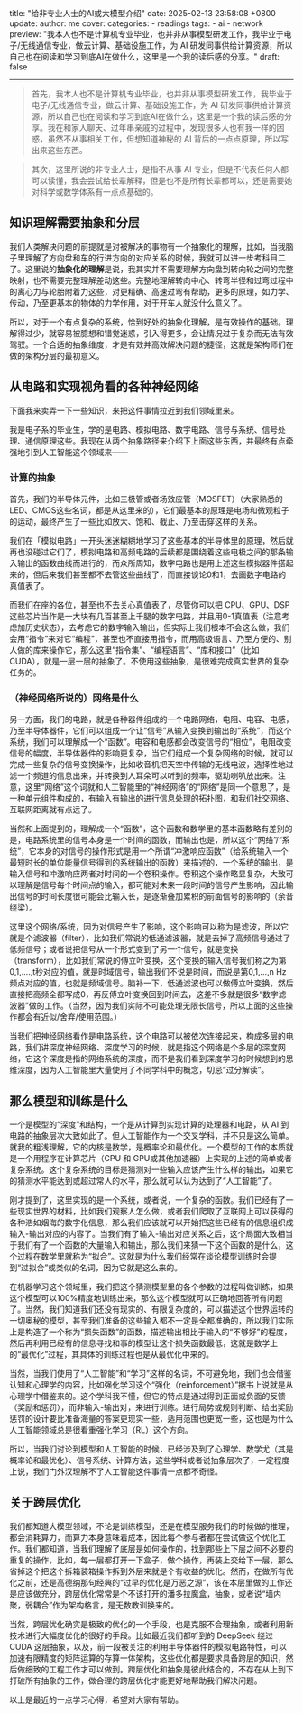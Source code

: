 title: "给非专业人士的AI或大模型介绍"
date: 2025-02-13 23:58:08 +0800
update:
author: me
cover: 
categories:
    - readings
tags:
    - ai
    - network
preview: "我本人也不是计算机专业毕业，也并非从事模型研发工作，我毕业于电子/无线通信专业，做云计算、基础设施工作，为 AI 研发同事供给计算资源，所以自己也在阅读和学习到底AI在做什么，这里是一个我的读后感的分享。"
draft: false

---

> 首先，我本人也不是计算机专业毕业，也并非从事模型研发工作，我毕业于电子/无线通信专业，做云计算、基础设施工作，为 AI 研发同事供给计算资源，所以自己也在阅读和学习到底AI在做什么，这里是一个我的读后感的分享。我在和家人聊天、过年串亲戚的过程中，发现很多人也有我一样的困惑，虽然不从事相关工作，但想知道神秘的 AI 背后的一点点原理，所以写出来这些东西。

> 其次，这里所说的非专业人士，是指不从事 AI 专业，但是不代表任何人都可以读懂，我会尝试给长辈解释，但是也不是所有长辈都可以，还是需要她对科学或数学体系有一点点基础的。

## 知识理解需要抽象和分层

我们人类解决问题的前提就是对被解决的事物有一个抽象化的理解，比如，当我脑子里理解了方向盘和车的行进方向的对应关系的时候，我就可以进一步考科目二了。这里说的**抽象化的理解**是说，我其实并不需要理解方向盘到转向轮之间的完整映射，也不需要完整理解差动这些。完整地理解转向中心、转弯半径和过弯过程中的离心力与轮胎附着力这些，对更精确、高速过弯有帮助，更多的原理，如力学、传动，乃至更基本的物体的力学作用，对于开车人就没什么意义了。

所以，对于一个有点复杂的系统，恰到好处的抽象化理解，是有效操作的基础。理解得过少，就容易被臆想和错觉迷惑，引入得更多，会让情况过于复杂而无法有效驾驭。一个合适的抽象维度，才是有效并高效解决问题的捷径，这就是架构师们在做的架构分层的最初意义。

## 从电路和实现视角看的各种神经网络

下面我来卖弄一下一些知识，来把这件事情拉近到我们领域里来。

我是电子系的毕业生，学的是电路、模拟电路、数字电路、信号与系统、信号处理、通信原理这些。我现在从两个抽象路径来介绍下上面这些东西，并最终有点牵强地引到人工智能这个领域来——

### 计算的抽象

首先，我们的半导体元件，比如三极管或者场效应管（MOSFET）（大家熟悉的LED、CMOS这些名词，都是从这里来的），它们最基本的原理是电场和微观粒子的运动，最终产生了一些比如放大、饱和、截止、乃至击穿这样的关系。

我们在「模拟电路」一开头迷迷糊糊地学习了这些基本的半导体里的原理，然后就再也没碰过它们了，模拟电路和高频电路的后续都是围绕着这些电极之间的那条输入输出的函数曲线而进行的，而众所周知，数字电路也是用上述这些模拟器件搭起来的，但后来我们甚至都不去管这些曲线了，而直接谈论0和1，去画数字电路的真值表了。

而我们在座的各位，甚至也不去关心真值表了，尽管你可以把 CPU、GPU、DSP 这些芯片当作是一大块有几百甚至上千腿的数字电路，并且用0-1真值表（注意考虑加历史状态），去考虑它的数字输入输出，但实际上我们根本不会这么做，我们会用“指令”来对它“编程”，甚至也不直接用指令，而用高级语言、乃至方便的、别人做的库来操作它，那么这里“指令集”、“编程语言”、“库和接口”（比如 CUDA），就是一层一层的抽象了。不使用这些抽象，是很难完成真实世界的复杂任务的。

### （神经网络所说的）网络是什么

另一方面，我们的电路，就是各种器件组成的一个电路网络，电阻、电容、电感，乃至半导体器件，它们可以组成一个让“信号”从输入变换到输出的“系统”，而这个系统，我们可以理解成一个“函数”。电容和电感都会改变信号的“相位”，电阻改变信号的幅度，半导体器件的影响更复杂，当它们组成一个复杂网络的时候，就可以完成一些复杂的信号变换操作，比如收音机把天空中传输的无线电波，选择性地过滤一个频道的信息出来，并转换到人耳朵可以听到的频率，驱动喇叭放出来。注意，这里“网络”这个词就和人工智能里的“神经网络”的“网络”是同一个意思了，是一种单元组件构成的，有输入有输出的进行信息处理的拓扑图，和我们社交网络、互联网距离就有点远了。

当然和上面提到的，理解成一个“函数”，这个函数和数学里的基本函数略有差别的是，电路系统里的信号本身是一个时间的函数，而输出也是，所以这个“网络”/“系统”，它本身的对信号的操作形式是用一个所谓“冲激响应函数”（给系统输入一个最短时长的单位能量信号得到的系统输出的函数）来描述的，一个系统的输出，是输入信号和冲激响应两者对时间的一个卷积操作。卷积这个操作略显复杂，大致可以理解是信号每个时间点的输入，都可能对未来一段时间的信号产生影响，因此输出信号的时间长度很可能会比输入长，是逐渐叠加累积的前面信号的影响的（余音绕梁）。

这里这个网络/系统，因为对信号产生了影响，这个影响可以称为是滤波，所以它就是个滤波器（filter），比如我们常说的低通滤波器，就是去掉了高频信号通过了低频信号；或者说把信号从一个形式变到了另一个信号，就是变换（transform），比如我们常说的傅立叶变换，这个变换的输入信号我们称之为第0,1,....,t秒对应的值，就是时域信号，输出我们不说是时间，而说是第0,1,...,n Hz 频点对应的值，也就是频域信号。脑补一下，低通滤波也可以做傅立叶变换，然后直接把高频全都写成0，再反傅立叶变换回到时间去，这差不多就是很多“数字滤波器”做的工作。（当然，因为我们实际不可能处理无限长信号，所以上面的这些操作都会有近似/舍弃/使用范围。）

当我们把神经网络看作是电路系统，这个电路可以被依次连接起来，构成多层的电路，我们讲深度神经网络、深度学习的时候，就是指这个网络是个多层的深度网络，它这个深度是指的网络系统的深度，而不是我们看到深度学习的时候想到的思维深度，因为人工智能里大量使用了不同学科中的概念，切忌“过分解读”。

## 那么模型和训练是什么

一个是模型的“深度”和结构，一个是从计算到实现计算的处理器和电路，从 AI 到电路的抽象层次大致如此了。但人工智能作为一个交叉学科，并不只是这么简单。就我的粗浅理解，它的内核是数学，是概率论和最优化。一个模型的工作的本质就是一个用程序在计算芯片（CPU 和 GPU或其他加速器）上实现的上述的简单或者复杂系统。这个复杂系统的目标是猜测对一些输入应该产生什么样的输出，如果它的猜测水平能达到或超过常人的水平，那么就可以认为达到了“人工智能”了。

刚才提到了，这里实现的是一个系统，或者说，一个复杂的函数。我们已经有了一些现实世界的材料，比如我们观察人怎么做，或者我们爬取了互联网上可以获得的各种浩如烟海的数字化信息，那么我们应该就可以开始把这些已经有的信息组织成输入-输出对应的内容了。当我们有了输入-输出对应关系之后，这个局面大致相当于我们有了一个函数的大量输入和输出，那么我们来猜一下这个函数的是什么，这个过程在数学里就称为“拟合”。这就是为什么我们经常在谈论模型训练时会提到“过拟合”或类似的名词，因为它就是这么来的。

在机器学习这个领域里，我们把这个猜测模型里的各个参数的过程叫做训练，如果这个模型可以100%精度地训练出来，那么这个模型就可以正确地回答所有问题了。当然，我们知道我们还没有现实的、有限复杂度的，可以描述这个世界运转的一切奥秘的模型，甚至我们准备的这些输入都不一定是全都准确的，所以我们实际上是构造了一个称为“损失函数”的函数，描述输出相比于输入的“不够好”的程度，然后再利用已经有的信息寻找和事的模型让这个损失函数最低，这就是数学上的“最优化”过程，其具体的训练过程也是从最优化中来的。

当然，当我们使用了“人工智能”和“学习”这样的名词，不可避免地，我们也会借鉴认知和心理学的内容，比如强化学习这个“强化（reinforcement）”据书上说就是从心理学中借鉴来的。这个学科我不懂，但它的特点是通过得到正面或负面的反馈（奖励和惩罚），而非输入-输出对，来进行训练。进行局势或规则判断、给出奖励惩罚的设计要比准备海量的答案更现实一些，适用范围也更宽一些，这也是为什么人工智能领域总是很看重强化学习（RL）这个方向。

所以，当我们讨论到模型和人工智能的时候，已经涉及到了心理学、数学尤（其是概率论和最优化）、信号系统、计算方法，这些学科或者说抽象层次了，一定程度上说，我们门外汉理解不了人工智能这件事情一点都不奇怪。

## 关于跨层优化

我们都知道大模型领域，不论是训练模型，还是在模型服务我们的时候做的推理，都会消耗算力，而算力本身意味着成本，因此每个参与者都在尝试做这个优化工作。我们都知道，当我们理解了底层是如何操作的，找到那些上下层之间不必要的重复的操作，比如，每一层都打开一下盒子，做个操作，再装上交给下一层，那么省掉这个把这个拆箱装箱操作拆到外层来就是个有收益的优化。然而，在做所有优化之前，还是高德纳那句经典的“过早的优化是万恶之源”，该在本层里做的工作还是应该做充分，跨层优化常常是个不该打开的潘多拉魔盒，抽象，或者说“墙内聚，弱耦合”作为架构格言，是无数教训换来的。

当然，跨层优化确实是极致的优化的一个手段，也是克服不合理抽象，或者利用新技术进行大幅度优化的很好的手段。比如最近我们都听到的 DeepSeek 绕过 CUDA 这层抽象，以及，前一段被关注的利用半导体器件的模拟电路特性，可以加速有限精度的矩阵运算的存算一体架构，这些优化都是要求具备跨层的知识，然后做细致的工程工作才可以做到。跨层优化和抽象是彼此结合的，不存在从上到下打破所有抽象的工作，做合理的跨层优化才能更好地帮助我们解决问题。

以上是最近的一点学习心得，希望对大家有帮助。


